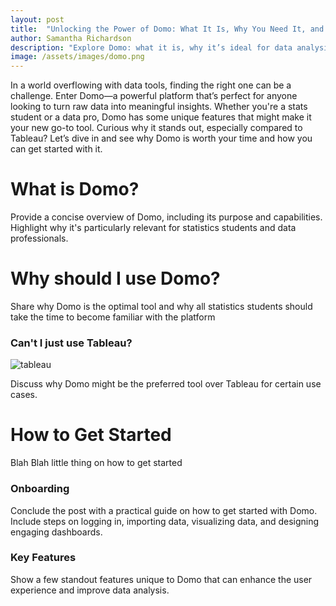 ```yaml
---
layout: post
title:  "Unlocking the Power of Domo: What It Is, Why You Need It, and How to Get Started"
author: Samantha Richardson
description: "Explore Domo: what it is, why it’s ideal for data analysis, and how to get started with creating impactful visualizations."
image: /assets/images/domo.png
---
```


In a world overflowing with data tools, finding the right one can be a challenge. Enter Domo—a powerful platform that’s perfect for anyone looking to turn raw data into meaningful insights. Whether you're a stats student or a data pro, Domo has some unique features that might make it your new go-to tool. Curious why it stands out, especially compared to Tableau? Let’s dive in and see why Domo is worth your time and how you can get started with it.

# What is Domo?

Provide a concise overview of Domo, including its purpose and capabilities. Highlight why it's particularly relevant for statistics students and data professionals.

# Why should I use Domo?

Share why Domo is the optimal tool and why all statistics students should take the time to become familiar with the platform

### Can't I just use Tableau?
![tableau](https://samrich277.github.io/my-blog/assets/images/tableau.jpg)

Discuss why Domo might be the preferred tool over Tableau for certain use cases. 

# How to Get Started

Blah Blah little thing on how to get started

### Onboarding
Conclude the post with a practical guide on how to get started with Domo. Include steps on logging in, importing data, visualizing data, and designing engaging dashboards.

### Key Features
Show a few standout features unique to Domo that can enhance the user experience and improve data analysis.
